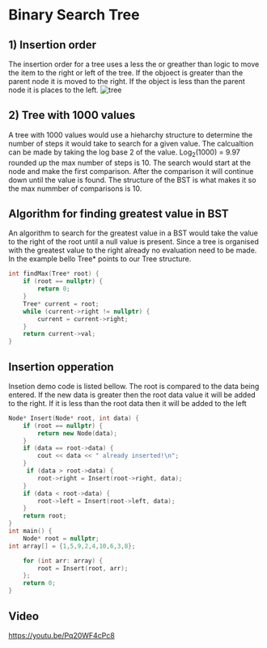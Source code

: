 # Binary Search Tree
## 1) Insertion order 
The insertion order for a tree uses a less the or greather than logic to move the item to the right or left of the tree. If the objoect is greater than the parent node it is moved to the right. If the object is less than the parent node it is places to the left.
![tree](https://github.com/user-attachments/assets/b5c4937b-8423-4d9c-919a-32e0f27dfb40)
## 2) Tree with 1000 values
A tree with 1000 values would use a hieharchy structure to determine the number of steps it would take to search for a given value. The calcualtion can be made by taking the log base 2 of the value.
Log<sub>2</sub>(1000) = 9.97 rounded up the max number of steps is 10. The search would start at the node and make the first comparison. After the comparison it will continue down until the value is found. The structure of the BST is what makes it so the max nummber of comparisons is 10.
## Algorithm for finding greatest value in BST
An algorithm to search for the greatest value in a BST would take the value to the right of the root until a null value is present. Since a tree is organised with the greatest value to the right already no evaluation need to be made. In the example bello Tree* points to our Tree structure. 
``` c++
int findMax(Tree* root) {
    if (root == nullptr) {
        return 0;
    }
    Tree* current = root;
    while (current->right != nullptr) {
        current = current->right;
    }
    return current->val;
}
```
## Insertion opperation 
Insetion demo code is listed bellow. The root is compared to the data being entered. If the new data is greater then the root data value it will be added to the right. If it is less than the root data then it will be added to the left
```c++
Node* Insert(Node* root, int data) {
    if (root == nullptr) {
        return new Node(data);
    }
    if (data == root->data) {
        cout << data << " already inserted!\n";
    }
     if (data > root->data) {
        root->right = Insert(root->right, data);
    }
    if (data < root->data) {
        root->left = Insert(root->left, data);
    }
    return root;
}
int main() {
    Node* root = nullptr;
int array[] = {1,5,9,2,4,10,6,3,8};

    for (int arr: array) {
        root = Insert(root, arr);
    };
    return 0;
}
```
## Video
https://youtu.be/Pq20WF4cPc8
